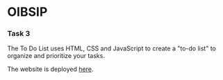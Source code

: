 # OIBSIP

### Task 3
The To Do List uses HTML, CSS and JavaScript to create a "to-do list" to organize and prioritize your tasks.

The website is deployed [here](https://oibsip.netlify.app/task3/index.html).